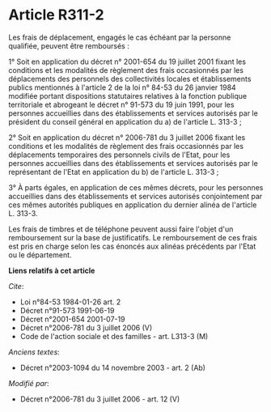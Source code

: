# Article R311-2

Les frais de déplacement, engagés le cas échéant par la personne qualifiée, peuvent être remboursés : 

1° Soit en application du décret n° 2001-654 du 19 juillet 2001 fixant les conditions et les modalités de règlement des frais
occasionnés par les déplacements des personnels des collectivités locales et établissements publics mentionnés à l'article 2
de la loi n° 84-53 du 26 janvier 1984 modifiée portant dispositions statutaires relatives à la fonction publique territoriale
et abrogeant le décret n° 91-573 du 19 juin 1991, pour les personnes accueillies dans des établissements et services
autorisés par le président du conseil général en application du a) de l'article L. 313-3 ; 

2° Soit en application du décret n° 2006-781 du 3 juillet 2006 fixant les conditions et les modalités de règlement des frais
occasionnés par les déplacements temporaires des personnels civils de l'Etat, pour les personnes accueillies dans des
établissements et services autorisés par le représentant de l'Etat en application du b) de l'article L. 313-3 ; 

3° À parts égales, en application de ces mêmes décrets, pour les personnes accueillies dans des établissements et services
autorisés conjointement par ces mêmes autorités publiques en application du dernier alinéa de l'article L. 313-3. 

Les frais de timbres et de téléphone peuvent aussi faire l'objet d'un remboursement sur la base de justificatifs. Le
remboursement de ces frais est pris en charge selon les cas énoncés aux alinéas précédents par l'Etat ou le département.

**Liens relatifs à cet article**

_Cite_:

  - Loi n°84-53 1984-01-26 art. 2
  - Décret n°91-573 1991-06-19
  - Décret n°2001-654 2001-07-19
  - Décret n°2006-781 du 3 juillet 2006 (V)
  - Code de l'action sociale et des familles - art. L313-3 (M)

_Anciens textes_:

  - Décret n°2003-1094 du 14 novembre 2003 - art. 2 (Ab)

_Modifié par_:

  - Décret n°2006-781 du 3 juillet 2006 - art. 12 (V)
